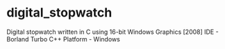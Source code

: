 digital_stopwatch
=================

Digital stopwatch written in C using 16-bit Windows Graphics [2008]
IDE - Borland Turbo C++
Platform - Windows
